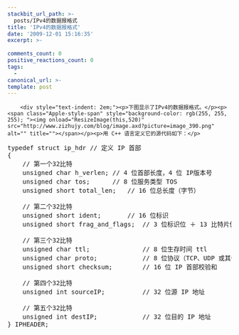 ```yaml
---
stackbit_url_path: >-
  posts/IPv4的数据报格式
title: 'IPv4的数据报格式'
date: '2009-12-01 15:16:35'
excerpt: >-
  
comments_count: 0
positive_reactions_count: 0
tags: 
  - 
canonical_url: >-
template: post
---
```


        <div style="text-indent: 2em;"><p>下图显示了IPv4的数据报格式。</p><p><span class="Apple-style-span" style="background-color: rgb(255, 255, 255); "><img onload="ResizeImage(this,520)" src="http://www.zizhujy.com/blog/image.axd?picture=image_390.png" alt="" title=""></span></p><p>用 C++ 语言定义它的源代码如下：</p>
<pre class="brush: c">typedef struct ip_hdr // 定义 IP 首部
{
	// 第一个32比特
	unsigned char h_verlen;	// 4 位首部长度，4 位 IP版本号
	unsigned char tos;		// 8 位服务类型 TOS
	unsigned short total_len;	// 16 位总长度（字节）

	// 第二个32比特
	unsigned short ident;		// 16 位标识
	unsigned short frag_and_flags;	// 3 位标识位 ＋ 13 比特片偏移

	// 第三个32比特
	unsigned char ttl;				// 8 位生存时间 ttl
	unsigned char proto;			// 8 位协议（TCP、UDP 或其他）
	unsigned short checksum;		// 16 位 IP 首部校验和

	// 第四个32比特
	unsigned int sourceIP;			// 32 位源 IP 地址

	// 第五个32比特
	unsigned int destIP;			// 32 位目的 IP 地址
} IPHEADER;
</pre>
</div>
      